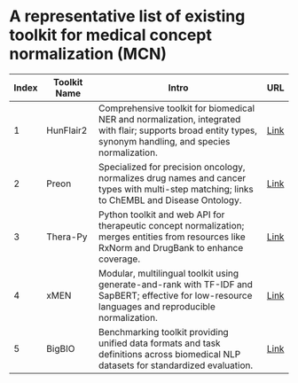 # A representative list of existing toolkit for medical concept normalization (MCN)

| Index | Toolkit Name | Intro | URL |
|-------|-------------|-------|-----|
| 1 | HunFlair2 | Comprehensive toolkit for biomedical NER and normalization, integrated with flair; supports broad entity types, synonym handling, and species normalization. | [Link](https://github.com/flairNLP/flair) |
| 2 | Preon | Specialized for precision oncology, normalizes drug names and cancer types with multi-step matching; links to ChEMBL and Disease Ontology. | [Link](https://github.com/ermshaua/preon/)  |
| 3 | Thera-Py | Python toolkit and web API for therapeutic concept normalization; merges entities from resources like RxNorm and DrugBank to enhance coverage. | [Link](https://github.com/cancervariants/therapy-normalization)|
| 4 | xMEN | Modular, multilingual toolkit using generate-and-rank with TF-IDF and SapBERT; effective for low-resource languages and reproducible normalization. | [Link](https://github.com/hpi-dhc/xmen)  |
| 5 | BigBIO | Benchmarking toolkit providing unified data formats and task definitions across biomedical NLP datasets for standardized evaluation. | [Link](https://github.com/bigscience-workshop/biomedical)  |

